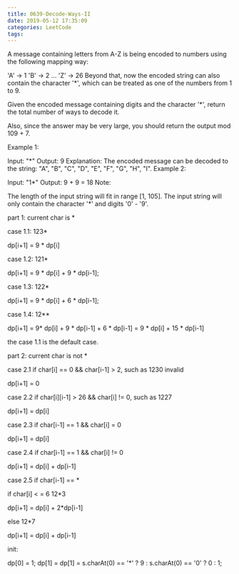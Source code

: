 ```yaml
---
title: 0639-Decode-Ways-II
date: 2019-05-12 17:35:09
categories: LeetCode
tags:
---
```


A message containing letters from A-Z is being encoded to numbers using the following mapping way:

'A' -> 1
'B' -> 2
...
'Z' -> 26
Beyond that, now the encoded string can also contain the character '*', which can be treated as one of the numbers from 1 to 9.

Given the encoded message containing digits and the character '*', return the total number of ways to decode it.

Also, since the answer may be very large, you should return the output mod 109 + 7.

Example 1:

Input: "*"
Output: 9
Explanation: The encoded message can be decoded to the string: "A", "B", "C", "D", "E", "F", "G", "H", "I".
Example 2:

Input: "1*"
Output: 9 + 9 = 18
Note:

The length of the input string will fit in range [1, 105].
The input string will only contain the character '*' and digits '0' - '9'.


part 1: current char is *


case 1.1:  123* 

dp[i+1] = 9 *  dp[i]

case 1.2:  121*

dp[i+1] = 9 * dp[i] + 9 * dp[i-1]; 

case 1.3:  122*

dp[i+1] = 9 * dp[i] + 6 * dp[i-1];

case 1.4:  12**

dp[i+1] = 9* dp[i] + 9 * dp[i-1] + 6 * dp[i-1] = 9 * dp[i] + 15 * dp[i-1]

the case 1.1 is the default case.

  
part 2: current char is not *

case 2.1 if char[i] == 0 && char[i-1] > 2, such as 1230
invalid

dp[i+1] = 0

case 2.2 if char[i][i-1] > 26 && char[i] != 0, such as 1227

dp[i+1] = dp[i]

case 2.3 if char[i-1] == 1 && char[i] = 0

dp[i+1] = dp[i]

case 2.4 if char[i-1] == 1 && char[i] != 0

dp[i+1] = dp[i] + dp[i-1]

case 2.5 if char[i-1] == * 

if char[i] < = 6
12*3

dp[i+1] = dp[i] + 2*dp[i-1]

else 
12*7

dp[i+1]  = dp[i] + dp[i-1]


init:

dp[0] = 1;
dp[1] = dp[1] = s.charAt(0) == '*' ? 9 : s.charAt(0) == '0' ? 0 : 1;








